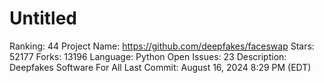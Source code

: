 # Untitled

Ranking: 44
Project Name: https://github.com/deepfakes/faceswap
Stars: 52177
Forks: 13196
Language: Python
Open Issues: 23
Description: Deepfakes Software For All
Last Commit: August 16, 2024 8:29 PM (EDT)